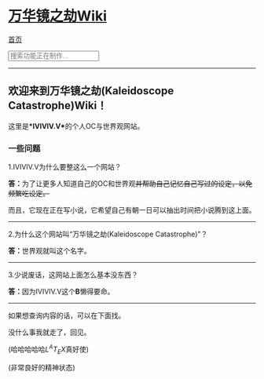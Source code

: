 # [**万华镜之劫Wiki**](https://iviviv-v.github.io/) 

[首页](https://iviviv-v.github.io/) <div class="container"><div class="search-container"><input type="text" placeholder="搜索功能正在制作..."></div></div>

---

## 欢迎来到万华镜之劫(Kaleidoscope Catastrophe)Wiki！

这里是<strong>\*IVIVIV.V\*</strong>的个人OC与世界观网站。

### 一些问题

1.IVIVIV.V为什么要整这么一个网站？

<strong>答：</strong>为了让更多人知道自己的OC和世界观<strike>并帮助自己记忆自己写过的设定，以免频繁吃设定。</strike>

而且，它现在正在写小说，它希望自己有朝一日可以抽出时间把小说腾到这上面。

---

2.为什么这个网站叫“万华镜之劫(Kaleidoscope Catastrophe)”？

<strong>答：</strong>世界观就叫这个名字。

---

3.少说废话，这网站上面怎么基本没东西？

<strong>答：</strong>因为IVIVIV.V这个**B**懒得要命。

---

如果想查询内容的话，可以在下面找。

没什么事我就走了，回见。

(哈哈哈哈哈$L^AT_EX$真好使)

(非常良好的精神状态)